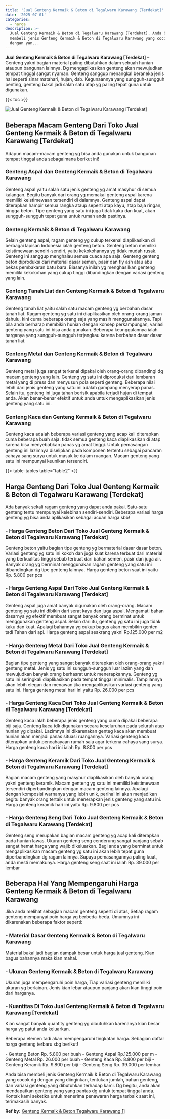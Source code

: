 ```yaml
---
title: 'Jual Genteng Kermaik & Beton di Tegalwaru Karawang [Terdekat]'
date: '2025-07-01'
categories:
  - harga
description: >-
  Jual Genteng Kermaik & Beton di Tegalwaru Karawang [Terdekat]. Anda bisa
  membeli jenis Genteng Kermaik & Beton di Tegalwaru Karawang yang cocok dg
  dengan yan...
---
```


**Jual Genteng Kermaik & Beton di Tegalwaru Karawang \[Terdekat\]** – Genteng yakni bagian material paling dibutuhkan dalam sebuah hunian ataupun bangunan lainnya. Dg mengaplikasikan genteng akan mewujudkan tempat tinggal sangat nyaman. Genteng sanggup menangkal beraneka jenis hal seperti sinar matahari, hujan, dsb. Kegunaannya yang sungguh-sungguh penting, genteng bakal jadi salah satu atap yg paling tepat guna untuk digunakan.

{{< toc >}}

![Jual Genteng Kermaik & Beton di Tegalwaru Karawang [Terdekat]](/images/genteng-minimalis-murah25.png)

## Beberapa Macam Genteng Dari Toko Jual Genteng Kermaik & Beton di Tegalwaru Karawang \[Terdekat\]

Adapun macam-macam genteng yg bisa anda gunakan untuk bangunan tempat tinggal anda sebagaimana berikut ini!

### Genteng Aspal dan Genteng Kermaik & Beton di Tegalwaru Karawang

Genteng aspal yaitu salah satu jenis genteng yg amat masyhur di semua kalangan. Begitu banyak dari orang yg memakai genteng aspal karena memiliki keistimewaan tersendiri di dalamnya. Genteng aspal dapat diterapkan hampir semua rangka ataup seperti atap kayu, atap baja ringan, hingga beton. Tipe genteng yang satu ini juga tidak kaku dan kuat, akan sungguh-sungguh tepat guna untuk rumah anda pastinya.

### Genteng Kermaik & Beton di Tegalwaru Karawang

Selain genteng aspal, ragam genteng yg cukup terkenal diaplikasikan di berbagai lapisan Indonesia ialah genteng beton. Genteng beton memiliki keistimewaan sendiri-sendiri, yaitu kekokohannya yg tidak mudah rusak. Genteng ini sanggup menghalau semua cuaca apa saja. Genteng genteng beton diproduksi dari material dasar semen, pasir dan fly ash atau abu bekas pembakaran batu bara. Biasanya inilah yg menghasilkan genteng memiliki kekokohan yang cukup tinggi dibandingkan dengan variasi genteng yang lain.

### Genteng Tanah Liat dan Genteng Kermaik & Beton di Tegalwaru Karawang

Genteng tanah liat yaitu salah satu macam genteng yg berbahan dasar tanah liat. Ragam genteng yg satu ini diaplikasikan oleh orang-orang jaman dahulu, kini cuma beberapa orang saja yang masih menggunakannya. Tapi bila anda berharap membikin hunian dengan konsep perkampungan, variasi genteng yang satu ini bisa anda gunakan. Beberapa keunggulannya ialah harganya yang sungguh-sungguh terjangkau karena berbahan dasar dasar tanah liat.

### Genteng Metal dan Genteng Kermaik & Beton di Tegalwaru Karawang

Genteng metal juga sangat terkenal dipakai oleh orang-orang dibandingi dg macam genteng yang lain. Genteng yg satu ini diproduksi dari lembaran metal yang di press dan menyusun pola seperti genteng. Beberapa nilai lebih dari jenis genteng yang satu ini adalah gampang menyerap panas. Selain itu, genteng ini juga tahan berisik apabila terjadi hujan di tempat anda. Akan benar-benar efektif untuk anda untuk mengaplikasikan jenis genteng yang satu ini.

### Genteng Kaca dan Genteng Kermaik & Beton di Tegalwaru Karawang

Genteng kaca adalah beberapa variasi genteng yang acap kali diterapkan cuma beberapa buah saja. tidak semua genteng kaca diaplikasikan di atap karena bisa menyebabkan panas yg amat tinggi. Untuk pemasangan genteng ini lazimnya diselipkan pada komponen tertentu sebagai pancaran cahaya sang surya untuk masuk ke dalam ruangan. Macam genteng yang satu ini mempunyai keunikan tersendiri.

{{< table-tables table="table2" >}}

## Harga Genteng Dari Toko Jual Genteng Kermaik & Beton di Tegalwaru Karawang \[Terdekat\]

Ada banyak sekali ragam genteng yang dapat anda pakai. Satu-satu genteng tentu mempunyai kelebihan sendiri-sendiri. Beberapa variasi harga genteng yg bisa anda aplikasikan sebagai acuan harga sbb!

### \- Harga Genteng Beton Dari Toko Jual Genteng Kermaik & Beton di Tegalwaru Karawang \[Terdekat\]

Genteng beton yaitu bagian tipe genteng yg bermaterial dasar dasar beton. Variasi genteng yg satu ini kokoh dan juga kuat karena terbuat dari material yang berkualitas tinggi sebab terbuat dari bahan semen, pasir dan juga air. Banyak orang yg berminat menggunakan ragam genteng yang satu ini dibandingkan dg tipe genteng lainnya. Harga genteng beton saat ini yaitu Rp. 5.800 per pcs

### \- Harga Genteng Aspal Dari Toko Jual Genteng Kermaik & Beton di Tegalwaru Karawang \[Terdekat\]

Genteng aspal juga amat banyak digunakan oleh orang-orang. Macam genteng yg satu ini dibikin dari serat kayu dan juga aspal. Mengamati bahan dasarnya yg efektif membuat sangat banyak orang berminat untuk menggunakan genteng aspal. Selain dari itu, genteng yg satu ini juga tidak kaku dan kuat. Apalagi bahannya yg cukup bagus akan membikin genten tadi Tahan dari api. Harga genteng aspal seakrang yakni Rp.125.000 per m2

### \- Harga Genteng Metal Dari Toko Jual Genteng Kermaik & Beton di Tegalwaru Karawang \[Terdekat\]

Bagian tipe genteng yang sangat banyak diterapkan oleh orang-orang yakni genteng metal. Jenis yg satu ini sungguh-sungguh luar lazim yang dan mewujudkan banyak orang berhasrat untuk menerapkannya. Genteng yg satu ini seringkali diaplikasikan pada tempat tinggal minimalis. Tampilannya akan lebih elegan dan menawan jika mengaplikasikan variasi genteng yang satu ini. Harga genteng metal hari ini yaitu Rp. 26.000 per pcs

### \- Harga Genteng Kaca Dari Toko Jual Genteng Kermaik & Beton di Tegalwaru Karawang \[Terdekat\]

Genteng kaca ialah beberapa jenis genteng yang cuma dipakai beberapa biji saja. Genteng kaca tdk digunakan secara keseluruhan pada seluruh atap hunian yg dipakai. Lazimnya ini dikarenakan genteg kaca akan membuat hunian akan menjadi panas situasi ruangannya. Variasi genteng kaca diterapkan untuk pencahayaan rumah saja agar terkena cahaya sang surya. Harga genteng kaca hari ini ialah Rp. 8.800 per pcs

### \- Harga Genteng Keramik Dari Toko Jual Genteng Kermaik & Beton di Tegalwaru Karawang \[Terdekat\]

Bagian macam genteng yang masyhur diaplikasikan oleh banyak orang yakni genteng keramik. Macam genteng yg satu ini memiliki keistimewaan tersendiri diperbandingkan dengan macam genteng lainnya. Apalagi dengan komposisi warnanya yang lebih unik, perihal ini akan menjadikan begitu banyak orang tertaik untuk menerapkan jenis genteng yang satu ini. Harga genteng keramik hari ini yaitu Rp. 9.800 per pcs

### \- Harga Genteng Seng Dari Toko Jual Genteng Kermaik & Beton di Tegalwaru Karawang \[Terdekat\]

Genteng seng merupakan bagian macam genteng yg acap kali diterapkan pada hunian lawas. Ukuran genteng seng cenderung sangat panjang sebab sangat hemat harga yang wajib dikeluarkan. Bagi anda yang berminat untuk mengaplikasikan macam genteng yg satu ini akan lebih tepat guna diperbandingkan dg ragam lainnya. Supaya pemasangannya paling kuat, anda mesti memakunya. Harga genteng seng saat ini ialah Rp. 39.000 per lembar

## Beberapa Hal Yang Mempengaruhi Harga Genteng Kermaik & Beton di Tegalwaru Karawang

Jika anda melihat sebagian macam genteng seperti di atas, Setiap ragam genteng mempunyai poin harga yg berbeda-beda. Umumnya ini dikarenakan beberapa faktor seperti:

### \- Material Dasar Genteng Kermaik & Beton di Tegalwaru Karawang

Material bakal jadi bagian dampak besar untuk harga jual genteng. Kian bagus bahannya maka kian mahal.

### \- Ukuran Genteng Kermaik & Beton di Tegalwaru Karawang

Ukuran juga mempengaruhi poin harga, Tiap variasi genteng memiliki ukuran yg berlainan. Jenis kian lebar ataupun panjang akan kian tinggi poin dari harganya.

### \- Kuantitas Di Toko Jual Genteng Kermaik & Beton di Tegalwaru Karawang \[Terdekat\]

Kian sangat banyak quantity genteng yg dibutuhkan karenanya kian besar harga yg patut anda keluarkan.

Beberapa elemen tadi akan mempengaruhi tingkatan harga. Sebagian daftar harga genteng terbaru sbg berikut!

\- Genteng Beton Rp. 5.800 per buah - Genteng Aspal Rp.125.000 per m - Genteng Metal Rp. 26.000 per buah - Genteng Kaca Rp. 8.800 per biji - Genteng Keramik Rp. 9.800 per biji - Genteng Seng Rp. 39.000 per lembar

Anda bisa membeli jenis Genteng Kermaik & Beton di Tegalwaru Karawang yang cocok dg dengan yang diinginkan, tentukan jumlah, bahan genteng, dan variasi genteng yang dibutuhkan terhadap kami. Dg begitu, anda akan mendapatkan genteng yang yang pantas dg untuk tempat tinggal anda. Kontak kami seketika untuk menerima penawaran harga terbaik saat ini, terimakasih banyak.

**Ref by:**  [Genteng Kermaik & Beton  Tegalwaru Karawang []](https://id.wikipedia.org/wiki/Genteng)
